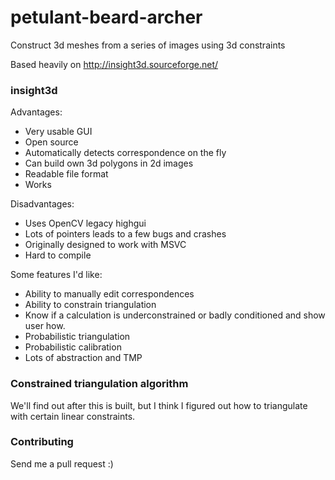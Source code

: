 petulant-beard-archer
=====================

Construct 3d meshes from a series of images using 3d constraints

Based heavily on http://insight3d.sourceforge.net/

### insight3d

Advantages:

- Very usable GUI
- Open source
- Automatically detects correspondence on the fly
- Can build own 3d polygons in 2d images
- Readable file format
- Works

Disadvantages:

- Uses OpenCV legacy highgui
- Lots of pointers leads to a few bugs and crashes
- Originally designed to work with MSVC
- Hard to compile

Some features I'd like:

- Ability to manually edit correspondences
- Ability to constrain triangulation
- Know if a calculation is underconstrained or badly conditioned and show user how.
- Probabilistic triangulation
- Probabilistic calibration
- Lots of abstraction and TMP

### Constrained triangulation algorithm

We'll find out after this is built, but I think I figured out how to triangulate with certain linear constraints.

### Contributing

Send me a pull request :)
